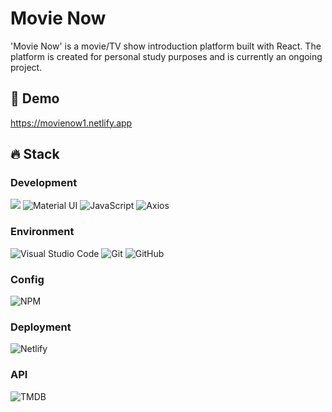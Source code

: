 # Movie Now

'Movie Now' is a movie/TV show introduction platform built with React. The platform is created for personal study purposes and is currently an ongoing project.



## 🔗 Demo

https://movienow1.netlify.app



## 🔥 Stack

### Development
<div>
    <img src="https://img.shields.io/badge/react-000000?style=for-the-badge&logo=react&logoColor=##61DAFB"> 
    <img alt="Material UI" src ="https://img.shields.io/badge/material%20ui-007FFF?style=for-the-badge&logo=mui&logoColor=white"/>
    <img alt="JavaScript" src ="https://img.shields.io/badge/JavaScript-F7DF1E?style=for-the-badge&logo=javascript&logoColor=black"/>
    <img alt="Axios" src ="https://img.shields.io/badge/axios-5A29E4?style=for-the-badge&logo=axios&logoColor=white"/>
</div>

### Environment
<div>
    <img alt="Visual Studio Code" src ="https://img.shields.io/badge/visual%20studio%20code-007ACC?style=for-the-badge&logo=visualstudiocode&logoColor=white"/>
    <img alt="Git" src ="https://img.shields.io/badge/git-F05032?style=for-the-badge&logo=git&logoColor=white"/>
    <img alt="GitHub" src ="https://img.shields.io/badge/github-181717?style=for-the-badge&logo=github&logoColor=white"/>
</div>

### Config
<img alt="NPM" src ="https://img.shields.io/badge/npm-CB3837?style=for-the-badge&logo=npm&logoColor=white"/>

### Deployment
<img alt="Netlify" src ="https://img.shields.io/badge/netlify-00C7B7?style=for-the-badge&logo=netlify&logoColor=black"/>

### API
<img alt="TMDB" src ="https://img.shields.io/badge/tmdb-01B4E4?style=for-the-badge&logo=themoviedatabase&logoColor=white"/>